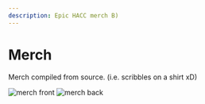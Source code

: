 ```yaml
---
description: Epic HACC merch B)
---
```


# Merch

Merch compiled from source. (i.e. scribbles on a shirt xD)

![merch front](/merch_front.webp)
![merch back](/merch_back.webp)
